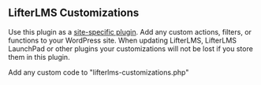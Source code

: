 LifterLMS Customizations
------------------------

Use this plugin as a [site-specific plugin](http://www.wpbeginner.com/beginners-guide/what-why-and-how-tos-of-creating-a-site-specific-wordpress-plugin/).
Add any custom actions, filters, or functions to your WordPress site.
When updating LifterLMS, LifterLMS LaunchPad or other plugins your customizations will not be lost if you store them in this plugin.

Add any custom code to "lifterlms-customizations.php"